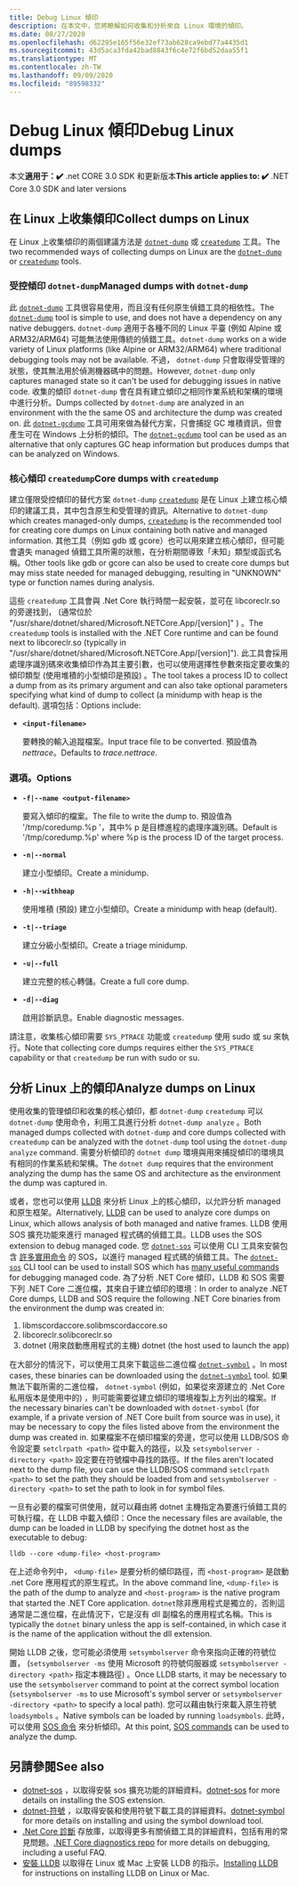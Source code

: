 ```yaml
---
title: Debug Linux 傾印
description: 在本文中，您將瞭解如何收集和分析來自 Linux 環境的傾印。
ms.date: 08/27/2020
ms.openlocfilehash: d62295e165f56e32ef73ab628ca9ebd77a4435d1
ms.sourcegitcommit: 43d5aca3fda42bad8843f6c4e72f6bd52daa55f1
ms.translationtype: MT
ms.contentlocale: zh-TW
ms.lasthandoff: 09/09/2020
ms.locfileid: "89598332"
---
```

# <a name="debug-linux-dumps"></a><span data-ttu-id="57731-103">Debug Linux 傾印</span><span class="sxs-lookup"><span data-stu-id="57731-103">Debug Linux dumps</span></span>

<span data-ttu-id="57731-104">本文**適用于：✔️** .net CORE 3.0 SDK 和更新版本</span><span class="sxs-lookup"><span data-stu-id="57731-104">**This article applies to: ✔️** .NET Core 3.0 SDK and later versions</span></span>

## <a name="collect-dumps-on-linux"></a><span data-ttu-id="57731-105">在 Linux 上收集傾印</span><span class="sxs-lookup"><span data-stu-id="57731-105">Collect dumps on Linux</span></span>

<span data-ttu-id="57731-106">在 Linux 上收集傾印的兩個建議方法是 [`dotnet-dump`](dotnet-dump.md) 或 [`createdump`](https://github.com/dotnet/runtime/blob/master/docs/design/coreclr/botr/xplat-minidump-generation.md) 工具。</span><span class="sxs-lookup"><span data-stu-id="57731-106">The two recommended ways of collecting dumps on Linux are the [`dotnet-dump`](dotnet-dump.md) or [`createdump`](https://github.com/dotnet/runtime/blob/master/docs/design/coreclr/botr/xplat-minidump-generation.md) tools.</span></span>

### <a name="managed-dumps-with-dotnet-dump"></a><span data-ttu-id="57731-107">受控傾印 `dotnet-dump`</span><span class="sxs-lookup"><span data-stu-id="57731-107">Managed dumps with `dotnet-dump`</span></span>

<span data-ttu-id="57731-108">此 [`dotnet-dump`](dotnet-dump.md) 工具很容易使用，而且沒有任何原生偵錯工具的相依性。</span><span class="sxs-lookup"><span data-stu-id="57731-108">The [`dotnet-dump`](dotnet-dump.md) tool is simple to use, and does not have a dependency on any native debuggers.</span></span> <span data-ttu-id="57731-109">`dotnet-dump` 適用于各種不同的 Linux 平臺 (例如 Alpine 或 ARM32/ARM64) 可能無法使用傳統的偵錯工具。</span><span class="sxs-lookup"><span data-stu-id="57731-109">`dotnet-dump` works on a wide variety of Linux platforms (like Alpine or ARM32/ARM64) where traditional debugging tools may not be available.</span></span> <span data-ttu-id="57731-110">不過， `dotnet-dump` 只會取得受管理的狀態，使其無法用於偵測機器碼中的問題。</span><span class="sxs-lookup"><span data-stu-id="57731-110">However, `dotnet-dump` only captures managed state so it can't be used for debugging issues in native code.</span></span> <span data-ttu-id="57731-111">收集的傾印 `dotnet-dump` 會在具有建立傾印之相同作業系統和架構的環境中進行分析。</span><span class="sxs-lookup"><span data-stu-id="57731-111">Dumps collected by `dotnet-dump` are analyzed in an environment with the the same OS and architecture the dump was created on.</span></span> <span data-ttu-id="57731-112">此 [`dotnet-gcdump`](dotnet-gcdump.md) 工具可用來做為替代方案，只會捕捉 GC 堆積資訊，但會產生可在 Windows 上分析的傾印。</span><span class="sxs-lookup"><span data-stu-id="57731-112">The [`dotnet-gcdump`](dotnet-gcdump.md) tool can be used as an alternative that only captures GC heap information but produces dumps that can be analyzed on Windows.</span></span>

### <a name="core-dumps-with-createdump"></a><span data-ttu-id="57731-113">核心傾印 `createdump`</span><span class="sxs-lookup"><span data-stu-id="57731-113">Core dumps with `createdump`</span></span>

<span data-ttu-id="57731-114">建立僅限受控傾印的替代方案 `dotnet-dump` [`createdump`](https://github.com/dotnet/runtime/blob/master/docs/design/coreclr/botr/xplat-minidump-generation.md) 是在 Linux 上建立核心傾印的建議工具，其中包含原生和受管理的資訊。</span><span class="sxs-lookup"><span data-stu-id="57731-114">Alternative to `dotnet-dump` which creates managed-only dumps, [`createdump`](https://github.com/dotnet/runtime/blob/master/docs/design/coreclr/botr/xplat-minidump-generation.md) is the recommended tool for creating core dumps on Linux containing both native and managed information.</span></span> <span data-ttu-id="57731-115">其他工具（例如 gdb 或 gcore）也可以用來建立核心傾印，但可能會遺失 managed 偵錯工具所需的狀態，在分析期間導致「未知」類型或函式名稱。</span><span class="sxs-lookup"><span data-stu-id="57731-115">Other tools like gdb or gcore can also be used to create core dumps but may miss state needed for managed debugging, resulting in "UNKNOWN" type or function names during analysis.</span></span>

<span data-ttu-id="57731-116">這些 `createdump` 工具會與 .Net Core 執行時間一起安裝，並可在 libcoreclr.so 的旁邊找到， (通常位於 "/usr/share/dotnet/shared/Microsoft.NETCore.App/[version]" ) 。</span><span class="sxs-lookup"><span data-stu-id="57731-116">The `createdump` tools is installed with the .NET Core runtime and can be found next to libcoreclr.so (typically in "/usr/share/dotnet/shared/Microsoft.NETCore.App/[version]").</span></span> <span data-ttu-id="57731-117">此工具會採用處理序識別碼來收集傾印作為其主要引數，也可以使用選擇性參數來指定要收集的傾印類型 (使用堆積的小型傾印是預設) 。</span><span class="sxs-lookup"><span data-stu-id="57731-117">The tool takes a process ID to collect a dump from as its primary argument and can also take optional parameters specifying what kind of dump to collect (a minidump with heap is the default).</span></span> <span data-ttu-id="57731-118">選項包括：</span><span class="sxs-lookup"><span data-stu-id="57731-118">Options include:</span></span>

- **`<input-filename>`**

  <span data-ttu-id="57731-119">要轉換的輸入追蹤檔案。</span><span class="sxs-lookup"><span data-stu-id="57731-119">Input trace file to be converted.</span></span> <span data-ttu-id="57731-120">預設值為 *nettrace*。</span><span class="sxs-lookup"><span data-stu-id="57731-120">Defaults to *trace.nettrace*.</span></span>

### <a name="options"></a><span data-ttu-id="57731-121">選項。</span><span class="sxs-lookup"><span data-stu-id="57731-121">Options</span></span>

- **`-f|--name <output-filename>`**

  <span data-ttu-id="57731-122">要寫入傾印的檔案。</span><span class="sxs-lookup"><span data-stu-id="57731-122">The file to write the dump to.</span></span> <span data-ttu-id="57731-123">預設值為 '/tmp/coredump.%p '，其中% p 是目標進程的處理序識別碼。</span><span class="sxs-lookup"><span data-stu-id="57731-123">Default is '/tmp/coredump.%p' where %p is the process ID of the target process.</span></span>

- **`-n|--normal`**

  <span data-ttu-id="57731-124">建立小型傾印。</span><span class="sxs-lookup"><span data-stu-id="57731-124">Create a minidump.</span></span>

- **`-h|--withheap`**

  <span data-ttu-id="57731-125">使用堆積 (預設) 建立小型傾印。</span><span class="sxs-lookup"><span data-stu-id="57731-125">Create a minidump with heap (default).</span></span>

- **`-t|--triage`**

  <span data-ttu-id="57731-126">建立分級小型傾印。</span><span class="sxs-lookup"><span data-stu-id="57731-126">Create a triage minidump.</span></span>

- **`-u|--full`**

  <span data-ttu-id="57731-127">建立完整的核心轉儲。</span><span class="sxs-lookup"><span data-stu-id="57731-127">Create a full core dump.</span></span>

- **`-d|--diag`**

  <span data-ttu-id="57731-128">啟用診斷訊息。</span><span class="sxs-lookup"><span data-stu-id="57731-128">Enable diagnostic messages.</span></span>

<span data-ttu-id="57731-129">請注意，收集核心傾印需要 `SYS_PTRACE` 功能或 `createdump` 使用 sudo 或 su 來執行。</span><span class="sxs-lookup"><span data-stu-id="57731-129">Note that collecting core dumps requires either the `SYS_PTRACE` capability or that `createdump` be run with sudo or su.</span></span>

## <a name="analyze-dumps-on-linux"></a><span data-ttu-id="57731-130">分析 Linux 上的傾印</span><span class="sxs-lookup"><span data-stu-id="57731-130">Analyze dumps on Linux</span></span>

<span data-ttu-id="57731-131">使用收集的管理傾印和收集的核心傾印，都 `dotnet-dump` `createdump` 可以 `dotnet-dump` 使用命令，利用工具進行分析 `dotnet-dump analyze` 。</span><span class="sxs-lookup"><span data-stu-id="57731-131">Both managed dumps collected with `dotnet-dump` and core dumps collected with `createdump` can be analyzed with the `dotnet-dump` tool using the `dotnet-dump analyze` command.</span></span> <span data-ttu-id="57731-132">需要分析傾印的 `dotnet dump` 環境與用來捕捉傾印的環境具有相同的作業系統和架構。</span><span class="sxs-lookup"><span data-stu-id="57731-132">The `dotnet dump` requires that the environment analyzing the dump has the same OS and architecture as the environment the dump was captured in.</span></span>

<span data-ttu-id="57731-133">或者，您也可以使用 [LLDB](https://lldb.llvm.org/) 來分析 Linux 上的核心傾印，以允許分析 managed 和原生框架。</span><span class="sxs-lookup"><span data-stu-id="57731-133">Alternatively, [LLDB](https://lldb.llvm.org/) can be used to analyze core dumps on Linux, which allows analysis of both managed and native frames.</span></span> <span data-ttu-id="57731-134">LLDB 使用 SOS 擴充功能來進行 managed 程式碼的偵錯工具。</span><span class="sxs-lookup"><span data-stu-id="57731-134">LLDB uses the SOS extension to debug managed code.</span></span> <span data-ttu-id="57731-135">您 [`dotnet-sos`](dotnet-sos.md) 可以使用 CLI 工具來安裝包含 [許多實用命令](https://github.com/dotnet/diagnostics/blob/master/documentation/sos-debugging-extension.md) 的 SOS，以進行 managed 程式碼的偵錯工具。</span><span class="sxs-lookup"><span data-stu-id="57731-135">The [`dotnet-sos`](dotnet-sos.md) CLI tool can be used to install SOS which has [many useful commands](https://github.com/dotnet/diagnostics/blob/master/documentation/sos-debugging-extension.md) for debugging managed code.</span></span> <span data-ttu-id="57731-136">為了分析 .NET Core 傾印，LLDB 和 SOS 需要下列 .NET Core 二進位檔，其來自于建立傾印的環境：</span><span class="sxs-lookup"><span data-stu-id="57731-136">In order to analyze .NET Core dumps, LLDB and SOS require the following .NET Core binaries from the environment the dump was created in:</span></span>

1. <span data-ttu-id="57731-137">libmscordaccore.so</span><span class="sxs-lookup"><span data-stu-id="57731-137">libmscordaccore.so</span></span>
2. <span data-ttu-id="57731-138">libcoreclr.so</span><span class="sxs-lookup"><span data-stu-id="57731-138">libcoreclr.so</span></span>
3. <span data-ttu-id="57731-139">dotnet (用來啟動應用程式的主機) </span><span class="sxs-lookup"><span data-stu-id="57731-139">dotnet (the host used to launch the app)</span></span>

<span data-ttu-id="57731-140">在大部分的情況下，可以使用工具來下載這些二進位檔 [`dotnet-symbol`](dotnet-symbol.md) 。</span><span class="sxs-lookup"><span data-stu-id="57731-140">In most cases, these binaries can be downloaded using the [`dotnet-symbol`](dotnet-symbol.md) tool.</span></span> <span data-ttu-id="57731-141">如果無法下載所需的二進位檔， `dotnet-symbol` (例如，如果從來源建立的 .Net Core 私用版本是使用中的) ，則可能需要從建立傾印的環境複製上方列出的檔案。</span><span class="sxs-lookup"><span data-stu-id="57731-141">If the necessary binaries can't be downloaded with `dotnet-symbol` (for example, if a private version of .NET Core built from source was in use), it may be necessary to copy the files listed above from the environment the dump was created in.</span></span> <span data-ttu-id="57731-142">如果檔案不在傾印檔案的旁邊，您可以使用 LLDB/SOS 命令設定要 `setclrpath <path>` 從中載入的路徑，以及 `setsymbolserver -directory <path>` 設定要在符號檔中尋找的路徑。</span><span class="sxs-lookup"><span data-stu-id="57731-142">If the files aren't located next to the dump file, you can use the LLDB/SOS command `setclrpath <path>` to set the path they should be loaded from and `setsymbolserver -directory <path>` to set the path to look in for symbol files.</span></span>

<span data-ttu-id="57731-143">一旦有必要的檔案可供使用，就可以藉由將 dotnet 主機指定為要進行偵錯工具的可執行檔，在 LLDB 中載入傾印：</span><span class="sxs-lookup"><span data-stu-id="57731-143">Once the necessary files are available, the dump can be loaded in LLDB by specifying the dotnet host as the executable to debug:</span></span>

```console
lldb --core <dump-file> <host-program>
```

<span data-ttu-id="57731-144">在上述命令列中， `<dump-file>` 是要分析的傾印路徑，而 `<host-program>` 是啟動 .net Core 應用程式的原生程式。</span><span class="sxs-lookup"><span data-stu-id="57731-144">In the above command line, `<dump-file>` is the path of the dump to analyze and `<host-program>` is the native program that started the .NET Core application.</span></span> <span data-ttu-id="57731-145">`dotnet`除非應用程式是獨立的，否則這通常是二進位檔，在此情況下，它是沒有 dll 副檔名的應用程式名稱。</span><span class="sxs-lookup"><span data-stu-id="57731-145">This is typically the `dotnet` binary unless the app is self-contained, in which case it is the name of the application without the dll extension.</span></span>

<span data-ttu-id="57731-146">開始 LLDB 之後，您可能必須使用 `setsymbolserver` 命令來指向正確的符號位置， (`setsymbolserver -ms` 使用 Microsoft 的符號伺服器或 `setsymbolserver -directory <path>` 指定本機路徑) 。</span><span class="sxs-lookup"><span data-stu-id="57731-146">Once LLDB starts, it may be necessary to use the `setsymbolserver` command to point at the correct symbol location (`setsymbolserver -ms` to use Microsoft's symbol server or `setsymbolserver -directory <path>` to specify a local path).</span></span> <span data-ttu-id="57731-147">您可以藉由執行來載入原生符號 `loadsymbols` 。</span><span class="sxs-lookup"><span data-stu-id="57731-147">Native symbols can be loaded by running `loadsymbols`.</span></span> <span data-ttu-id="57731-148">此時，可以使用 [SOS 命令](https://github.com/dotnet/diagnostics/blob/master/documentation/sos-debugging-extension.md) 來分析傾印。</span><span class="sxs-lookup"><span data-stu-id="57731-148">At this point, [SOS commands](https://github.com/dotnet/diagnostics/blob/master/documentation/sos-debugging-extension.md) can be used to analyze the dump.</span></span>

## <a name="see-also"></a><span data-ttu-id="57731-149">另請參閱</span><span class="sxs-lookup"><span data-stu-id="57731-149">See also</span></span>

- <span data-ttu-id="57731-150">[dotnet-sos](dotnet-sos.md) ，以取得安裝 sos 擴充功能的詳細資料。</span><span class="sxs-lookup"><span data-stu-id="57731-150">[dotnet-sos](dotnet-sos.md) for more details on installing the SOS extension.</span></span>
- <span data-ttu-id="57731-151">[dotnet-符號](dotnet-symbol.md) ，以取得安裝和使用符號下載工具的詳細資料。</span><span class="sxs-lookup"><span data-stu-id="57731-151">[dotnet-symbol](dotnet-symbol.md) for more details on installing and using the symbol download tool.</span></span>
- <span data-ttu-id="57731-152">[.Net Core 診斷](https://github.com/dotnet/diagnostics/blob/master/documentation/) 存放庫，以取得更多有關偵錯工具的詳細資料，包括有用的常見問題。</span><span class="sxs-lookup"><span data-stu-id="57731-152">[.NET Core diagnostics repo](https://github.com/dotnet/diagnostics/blob/master/documentation/) for more details on debugging, including a useful FAQ.</span></span>
- <span data-ttu-id="57731-153">[安裝 LLDB](https://github.com/dotnet/diagnostics/blob/master/documentation/sos.md#getting-lldb) 以取得在 Linux 或 Mac 上安裝 LLDB 的指示。</span><span class="sxs-lookup"><span data-stu-id="57731-153">[Installing LLDB](https://github.com/dotnet/diagnostics/blob/master/documentation/sos.md#getting-lldb) for instructions on installing LLDB on Linux or Mac.</span></span>
